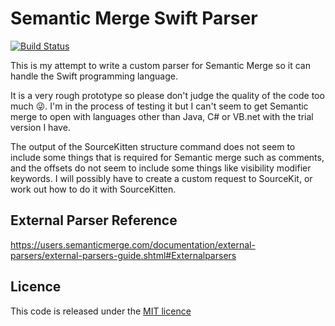 Semantic Merge Swift Parser
===========================

[![Build Status](https://travis-ci.org/NoxHarmonium/semanticmerge-swift-parser.svg?branch=master)](https://travis-ci.org/NoxHarmonium/semanticmerge-swift-parser)

This is my attempt to write a custom parser for Semantic Merge so it can handle the Swift programming language.

It is a very rough prototype so please don't judge the quality of the code too much 😜. I'm in the process of testing it but I can't seem to get Semantic merge to open with languages other than Java, C# or VB.net with the trial version I have.

The output of the SourceKitten structure command does not seem to include some things that is required for Semantic merge such as comments, and the offsets do not seem to include some things like visibility modifier keywords. I will possibly have to create a custom request to SourceKit, or work out how to do it with SourceKitten.

External Parser Reference
-------------------------

https://users.semanticmerge.com/documentation/external-parsers/external-parsers-guide.shtml#Externalparsers


Licence
-------

This code is released under the [MIT licence](./LICENCE)
